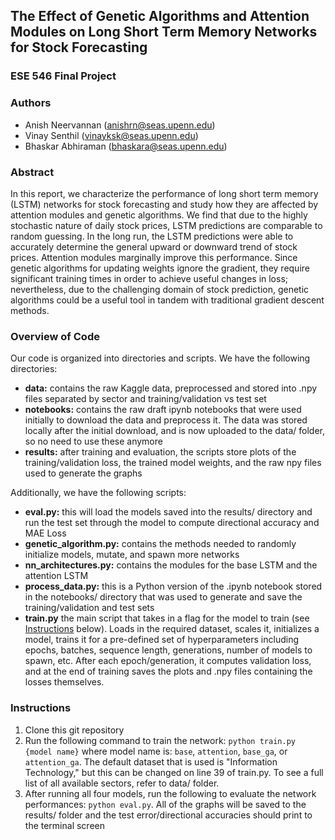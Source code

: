 ## The Effect of Genetic Algorithms and Attention Modules on Long Short Term Memory Networks for Stock Forecasting


### ESE 546 Final Project


### Authors
- Anish Neervannan (anishrn@seas.upenn.edu)
- Vinay Senthil (vinayksk@seas.upenn.edu)
- Bhaskar Abhiraman (bhaskara@seas.upenn.edu)


### Abstract
In this report, we characterize the performance of long short term memory (LSTM) networks for stock forecasting and study how they are affected by attention modules and genetic algorithms. We find that due to the highly stochastic nature of daily stock prices, LSTM predictions are comparable to random guessing. In the long run, the LSTM predictions were able to accurately determine the general upward or downward trend of stock prices. Attention modules marginally improve this performance. Since genetic algorithms for updating weights ignore the gradient, they require significant training times in order to achieve useful changes in loss; nevertheless, due to the challenging domain of stock prediction, genetic algorithms could be a useful tool in tandem with traditional gradient descent methods.   


### Overview of Code
Our code is organized into directories and scripts. We have the following directories:

- **data:** contains the raw Kaggle data, preprocessed and stored into .npy files separated by sector and training/validation vs test set
- **notebooks:** contains the raw draft ipynb notebooks that were used initially to download the data and preprocess it. The data was stored locally after the initial download, and is now uploaded to the data/ folder, so no need to use these anymore
- **results:** after training and evaluation, the scripts store plots of the training/validation loss, the trained model weights, and the raw npy files used to generate the graphs

Additionally, we have the following scripts:

- **eval.py:** this will load the models saved into the results/ directory and run the test set through the model to compute directional accuracy and MAE Loss
- **genetic_algorithm.py:** contains the methods needed to randomly initialize models, mutate, and spawn more networks
- **nn_architectures.py:** contains the modules for the base LSTM and the attention LSTM
- **process_data.py:** this is a Python version of the .ipynb notebook stored in the notebooks/ directory that was used to generate and save the training/validation and test sets
- **train.py** the main script that takes in a flag for the model to train (see [Instructions](#Instructions) below). Loads in the required dataset, scales it, initializes a model, trains it for a pre-defined set of hyperparameters including epochs, batches, sequence length, generations, number of models to spawn, etc. After each epoch/generation, it computes validation loss, and at the end of training saves the plots and .npy files containing the losses themselves.


### Instructions
1. Clone this git repository
2. Run the following command to train the network: `python train.py {model name}` where model name is: `base`, `attention`, `base_ga`, or `attention_ga`. The default dataset that is used is "Information Technology," but this can be changed on line 39 of train.py. To see a full list of all available sectors, refer to data/ folder.
3. After running all four models, run the following to evaluate the network performances: `python eval.py`. All of the graphs will be saved to the results/ folder and the test error/directional accuracies should print to the terminal screen
